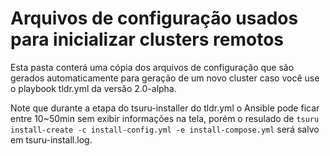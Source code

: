 # Arquivos de configuração usados para inicializar clusters remotos
Esta pasta conterá uma cópia dos arquivos de configuração que são gerados
automaticamente para geração de um novo cluster caso você use o playbook
tldr.yml da versão 2.0-alpha.

Note que durante a etapa do tsuru-installer do tldr.yml o Ansible pode ficar
entre 10~50min sem exibir informações na tela, porém o resulado de
`tsuru install-create -c install-config.yml -e install-compose.yml` será salvo
em tsuru-install.log.
